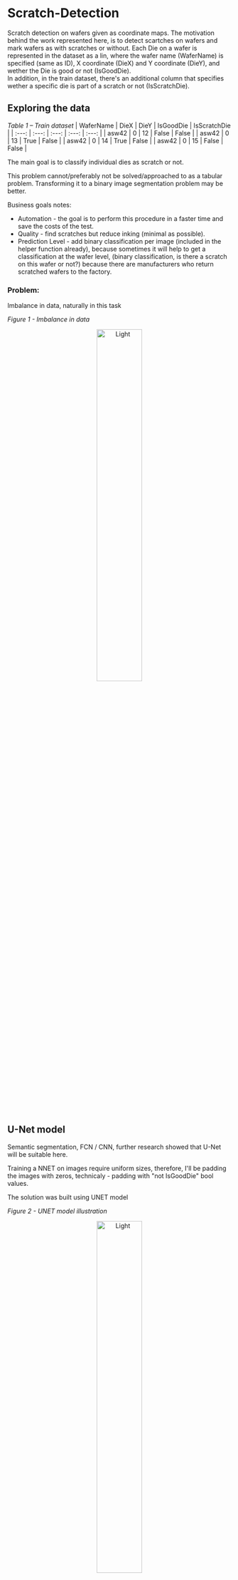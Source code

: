 # Scratch-Detection
Scratch detection on wafers given as coordinate maps.
The motivation behind the work represented here, is to detect scartches on wafers and mark wafers as with scratches or without.
Each Die on a wafer is represented in the dataset as a lin, where the wafer name (WaferName) is specified (same as ID), X coordinate (DieX) and Y coordinate (DieY), and wether the Die is good or not (IsGoodDie).  \
In addition, in the train dataset, there's an additional column that specifies wether a specific die is part of a scratch or not (IsScratchDie).

## Exploring the data

*Table 1 – Train dataset*
| WaferName |	DieX |	DieY |	IsGoodDie	| IsScratchDie |
| :---: | :---: | :---: | :---: | :---: |
| asw42 | 0 |	12 |	False |	False |
| asw42 | 0 |	13 |	True |	False |
| asw42 | 0 |	14 |	True |	False |
| asw42 | 0 |	15 |	False |	False | 

The main goal is to classify individual dies as scratch or not. 

This problem cannot/preferably not be solved/approached to as a tabular problem. 
Transforming it to a binary image segmentation problem may be better.

Business goals notes:
- Automation - the goal is to perform this procedure in a faster time and save the costs of the test.
- Quality - find scratches but reduce inking (minimal as possible). 
- Prediction Level - add binary classification per image (included in the helper function already), because sometimes it will help to get a classification at the wafer level, (binary classification, is there a scratch on this wafer or not?) because there are manufacturers who return scratched wafers to the factory.

### Problem:
Imbalance in data, naturally in this task

*Figure 1 - Imbalance in data*
<p align="center">
  <img alt="Light" src=https://github.com/IdanCGit/Scratch-Detection/assets/139128502/2ddd2801-83c2-48c2-bc0d-c37bf098003d width="45%">
</p>

## U-Net model
Semantic segmentation, FCN / CNN, further research showed that U-Net will be suitable here. 

Training a NNET on images require uniform sizes, therefore, I'll be padding the images with zeros, technicaly - padding with "not IsGoodDie" bool values. 

The solution was built using UNET model

*Figure 2 - UNET model illustration*
<p align="center">
  <img alt="Light" src=https://github.com/IdanCGit/Scratch-Detection/assets/139128502/3496c63b-576b-478d-b31f-e352b3c0afd9 width="45%">
</p>

## Results
*Table 2 - Final model results*
| Model Name  |  U-Net-Like Model |
| :---: | :---: |
| Binary IoU |               0.882 |
| Recall |                    0.84 |
| Precision |                0.896 |
| PRC |                      0.937 |
| AUC |                      0.997 |

**Notable evaluation metrics for this task:**
- Precision = tp / (tp+fp) == how many predicted scratches are actually scratches

- Recall = tp / (tp + fn) == how many scratches were actually found

- Binary IoU (Intersection-Over-Union) = tp / (tp + fp + fn) 

- AUC of ROC curve (tpv vs fpr)

- AUC of PRC curve (precision vs recall)

### The resulted maps after prediction on the test data
*Figure 3 - Resulted maps after predictions*
<p align="center">
  <img alt="Light" src=https://github.com/IdanCGit/Scratch-Detection/assets/139128502/2574b7b5-3dc9-4024-828d-e65e81e3f895 width="45%">
</p>

### Model can be improved by:
- Finding the best hyperparameter
- Changing/Tuning the arcitecture
- Further testing on attending to the imbalance in the dataset
- More preprocessing: can use mathematical morphologies with diagonal/vertical/horizontal(thin) structering elements on the wafer images to reduce noise but not not delete scratches. \
This can be risky as I described above, but would've been worth trying.
